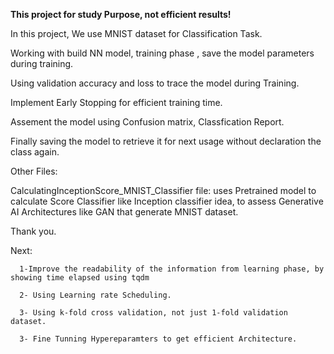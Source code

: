 **This project for study Purpose, not efficient results!**

In this project, We use MNIST dataset for Classification Task.

Working with build NN model, training phase , save the model parameters during training.

Using validation accuracy and loss to trace the model during Training.

Implement Early Stopping for efficient training time. 

Assement the model using Confusion matrix, Classfication Report.

Finally saving the model to retrieve it for next usage without declaration the class again.

Other Files: 

CalculatingInceptionScore_MNIST_Classifier file: uses Pretrained model to calculate Score Classifier like Inception classifier idea, to assess Generative AI Architectures like GAN that generate MNIST dataset.

Thank you. 

Next: 

      1-Improve the readability of the information from learning phase, by showing time elapsed using tqdm

      2- Using Learning rate Scheduling.
      
      3- Using k-fold cross validation, not just 1-fold validation dataset.
      
      3- Fine Tunning Hypereparamters to get efficient Architecture.
